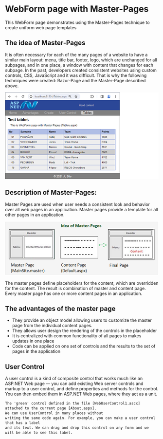 # WebForm page with Master-Pages

This WebForm page demonstrates using the Master-Pages technique to create uniform web page templates

## The idea of Master-Pages

It is often necessary for each of the many pages of a website to have a similar main layout: menu, title bar, footer, logo, which are unchanged for all subpages, and in one place, a window with content that changes for each subpage.
In the past, developers created consistent websites using custom controls, CSS, JavaScript and it was difficult.
That is why the following techniques were created: Razor-Page and the Master-Page described above.

![](PWebAppMaster/Image/MasterPares3.png)

## Description of Master-Pages:

Master Pages are used when user needs a consistent look and behavior over all web pages in an application. Master pages provide a template for all other pages in an application.

![](PWebAppMaster/Image/Master_schema2.png)

The master pages define placeholders for the content, which are overridden for the content. The result is combination of master and content page. Every master page has one or more content pages in an application.


## The advantages of the master page

- They provide an object model allowing users to customize the master page from the individual content pages.
- They allows user design the rendering of the controls in the placeholder
- It is centralized with common functionality of all pages to makes updates in one place
- Code can be applied on one set of controls and the results to the set of pages in the application

## User Control

A user control is a kind of composite control that works much like an ASP.NET 
Web page — you can add existing Web server controls and markup to a user control,
and define properties and methods for the control. You can then embed them in 
ASP.NET Web pages, where they act as a unit.

	The 'green' control defined in the file [WebUserControl1.ascx] attached to the current page [About.aspx]. 
    We can use UserControl in many places without 
    writing the same code again. For example, you can make a user control that has a label 
    and its text. We can drag and drop this control on any form and we will be able to see this label. 
